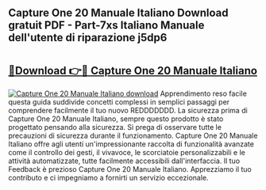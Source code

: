 ## Capture One 20 Manuale Italiano Download gratuit PDF - Part-7xs Italiano Manuale dell'utente di riparazione j5dp6

# <h2><a href="http://dfcyfok.blite.top/?on=Capture+One+20+Manuale+Italiano">🔗Download 👉🔴 Capture One 20 Manuale Italiano</a></h2>

[![Capture One 20 Manuale Italiano download](https://i.imgur.com/lujVjoI.png)](http://dfcyfok.blite.top/?on=Capture+One+20+Manuale+Italiano)
Apprendimento reso facile questa guida suddivide concetti complessi in semplici passaggi per comprendere facilmente il tuo nuovo REDDDDDDD. La sicurezza prima di Capture One 20 Manuale Italiano, sempre questo prodotto è stato progettato pensando alla sicurezza. Si prega di osservare tutte le precauzioni di sicurezza durante il funzionamento. Capture One 20 Manuale Italiano offre agli utenti un'impressionante raccolta di funzionalità avanzate come il controllo dei gesti, il vivavoce, le scorciatoie personalizzabili e le attività automatizzate, tutte facilmente accessibili dall'interfaccia. Il tuo Feedback è prezioso Capture One 20 Manuale Italiano. Apprezziamo il tuo contributo e ci impegniamo a fornirti un servizio eccezionale.
